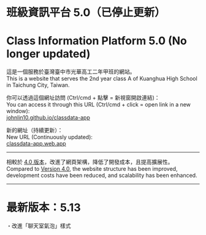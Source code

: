 # 班級資訊平台 5.0（已停止更新）

# Class Information Platform 5.0 (No longer updated)

這是一個服務於臺灣臺中市光華高工二年甲班的網站。  
This is a website that serves the 2nd year class A of Kuanghua High School in Taichung City, Taiwan.  

你可以透過這個網址訪問 (Ctrl/cmd + 點擊 = 新視窗開啟連結)：  
You can access it through this URL (Ctrl/cmd + click = open link in a new window):  
[johnlin10.github.io/classdata-app](https://johnlin10.github.io/classdata-app/)  

新的網址（持續更新）：  
New URL (Continuously updated):  
[classdata-app.web.app](https://classdata-app.web.app/)

<hr>

相較於 [4.0 版本](https://github.com/johnlin10/classdata)，改進了網頁架構，降低了開發成本，且提高擴展性。  
Compared to [Version 4.0](https://github.com/johnlin10/classdata/), the website structure has been improved, development costs have been reduced, and scalability has been enhanced. 

<hr>  

# 最新版本：5.13  
・改進「聊天室氣泡」樣式

